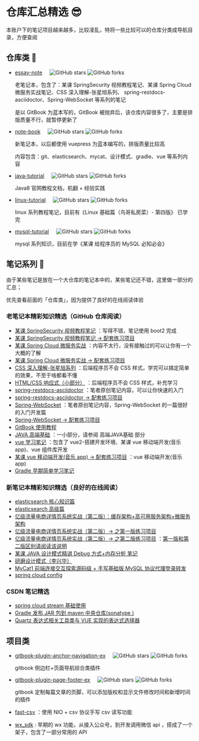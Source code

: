 # 仓库汇总精选 😎   
本账户下的笔记项目越来越多，比较凌乱，特将一些比较可以的仓库分类成导航目录，方便查阅

## 仓库类 🎉
- [essay-note](https://github.com/zq99299/essay-note) &nbsp; &nbsp; 
![GitHub stars](https://img.shields.io/github/stars/zq99299/essay-note)
![GitHub forks](https://img.shields.io/github/forks/zq99299/essay-note)
  
  老笔记本，包含了：某课 SpringSecurity 视频教程笔记、某课 Spring Cloud 微服务实战笔记、CSS 深入理解-张星旭系列、
  spring-restdocs-asciidoctor、Spring-WebSocket 等系列的笔记
  
  是以 GitBook 为蓝本写的，GitBook 被抛弃后，该仓库内容很多了，主要是排版质量不行，就暂停更新了
- [note-book](https://github.com/zq99299/note-book) &nbsp; &nbsp; 
![GitHub stars](https://img.shields.io/github/stars/zq99299/note-book)
![GitHub forks](https://img.shields.io/github/forks/zq99299/note-book)
   
  新笔记本，以后都使用 vuepress 为蓝本编写的，排版质量比较高
  
  内容包含：git、elasticsearch、mycat、设计模式、gradle、vue 等系列内容
- [java-tutorial](https://github.com/zq99299/java-tutorial) &nbsp; &nbsp; 
![GitHub stars](https://img.shields.io/github/stars/zq99299/java-tutorial)
![GitHub forks](https://img.shields.io/github/forks/zq99299/java-tutorial)

  Java8 官网教程文档，机翻 + 经验实践
- [linux-tutorial](https://github.com/zq99299/linux-tutorial) &nbsp; &nbsp; 
![GitHub stars](https://img.shields.io/github/stars/zq99299/linux-tutorial)
![GitHub forks](https://img.shields.io/github/forks/zq99299/linux-tutorial)

  linux 系列教程笔记，目前有《Linux 基础篇（鸟哥私房菜）- 第四版》 已学完
- [mysql-tutorial](https://github.com/zq99299/mysql-tutorial) &nbsp; &nbsp; 
![GitHub stars](https://img.shields.io/github/stars/zq99299/mysql-tutorial)
![GitHub forks](https://img.shields.io/github/forks/zq99299/mysql-tutorial)

  mysql 系列知识，目前在学《某课 给程序员的 MySQL 必知必会》

## 笔记系列 📖 
由于某些笔记是放在一个大仓库的笔记本中的，某些笔记还不错，这里做一部分的汇总；

优先查看前面的「仓库类」，因为提供了良好的在线阅读体验

### 老笔记本精彩知识精选（GitHub 仓库阅读）
- [某课 SpringSecurity 视频教程笔记](https://github.com/zq99299/essay-note/blob/master/chapter/imooc/spring_security/index.md)
：写得不错，笔记使用 boot2 完成
- [某课 SpringSecurity 视频教程笔记 -> 配套练习项目](https://github.com/zq99299/spring-security)
- [某课 Spring Cloud 微服务实战](https://github.com/zq99299/essay-note/blob/master/chapter/imooc/spring_cloud/index.md)
：内容不太行，没有接触过的可以让你有一个大概的了解
- [某课 Spring Cloud 微服务实战 -> 配套练习项目](https://github.com/zq99299/immoc-spring-cloud)
- [CSS 深入理解-张星旭系列](https://github.com/zq99299/essay-note/blob/master/chapter/htmlcss/README.md)
：后端程序员不会 CSS 样式，学完可以搞定简单的效果，不至于啥都看不懂
- [HTML/CSS 响应式（小部分）](https://github.com/zq99299/essay-note/blob/master/chapter/htmlcss_responsive/index.md)
：后端程序员不会 CSS 样式，补充学习
- [spring-restdocs-asciidoctor](https://github.com/zq99299/essay-note/blob/master/chapter/spring/spring_restdocs_asciidoctor/index.md)
：笔者原创笔记内容，可以让你快速的入门
- [spring-restdocs-asciidoctor -> 配套练习项目](https://github.com/zq99299/spring-restdocs-example)
- [Spring-WebSocket](https://github.com/zq99299/essay-note/blob/master/chapter/websocket/index.md)
：笔者原创笔记内容，Spring-WebSocket 的一篇很好的入门开发篇
- [Spring-WebSocket -> 配套练习项目](https://github.com/zq99299/java-websocket-demo)
- [GitBook 使用教程](https://github.com/zq99299/gitbook-guide/blob/master/SUMMARY.md)
- [JAVA 高端基础](https://github.com/zq99299/hp-note/blob/master/SUMMARY.md)
：一小部分，请参阅 高端JAVA基础 部分
- [vue 学习笔记](https://github.com/zq99299/vue-note/blob/master/SUMMARY.md)
：包含了 vue2-搭建开发环境、某课 vue 移动端开发(音乐 app)、vue 组件库开发
- [某课 vue 移动端开发(音乐 app) -> 配套练习项目](https://github.com/zq99299/vue-music)
：vue 移动端开发(音乐 app)
- [Gradle 早期简单学习笔记](https://github.com/zq99299/gradle-note)

### 新笔记本精彩知识精选（良好的在线阅读）
- [elasticsearch 核心知识篇](https://zq99299.github.io/note-book/elasticsearch-core/)
- [elasticsearch 高级篇](https://zq99299.github.io/note-book/elasticsearch-senior/)
- [亿级流量电商详情页系统实战（第二版）：缓存架构+高可用服务架构+微服务架构](https://zq99299.github.io/note-book/cache-pdp/)
- [亿级流量电商详情页系统实战（第二版）-> 之第一版练习项目](https://github.com/zq99299/cache-pdp)
- [亿级流量电商详情页系统实战（第二版）-> 之第二版练习项目](https://github.com/zq99299/cache-eshop)
：[第一版和第二版区别请阅读该说明](https://github.com/zq99299/cache-pdp#%E7%AC%AC%E4%B8%80%E7%89%88%E4%B8%8E%E7%AC%AC%E4%BA%8C%E7%89%88%E7%9A%84%E5%8C%BA%E5%88%AB)
- [某课 JAVA 设计模式精讲 Debug 方式+内存分析 笔记](https://zq99299.github.io/note-book/imocc/design_pattern/)
- [研磨设计模式（李兴华）](https://zq99299.github.io/note-book/design_pattern/)
- [MyCat1 前端连接交互探索源码级 + 手写基础版 MySQL 协议代理登录转发](https://zq99299.github.io/note-book/mycat/frontend_connection_interaction.html)
- [spring cloud config](https://zq99299.github.io/note-book/spring-cloud-tutorial/config/)

### CSDN 笔记精选
- [spring cloud stream 基础使用](https://blog.csdn.net/mr_zhuqiang/article/details/84820076)
- [Gradle 发布 JAR 包到 maven 中央仓库(sonatype )](https://blog.csdn.net/mr_zhuqiang/article/details/84564256)
- [Quartz 表达式相关工具类与 VUE 实现的表达式选择器](https://blog.csdn.net/mr_zhuqiang/article/details/92572042)
## 项目类

- [gitbook-plugin-anchor-navigation-ex](https://github.com/zq99299/gitbook-plugin-anchor-navigation-ex) 
&nbsp; &nbsp; 
![GitHub stars](https://img.shields.io/github/stars/zq99299/gitbook-plugin-anchor-navigation-ex)
![GitHub forks](https://img.shields.io/github/forks/zq99299/gitbook-plugin-anchor-navigation-ex)

    gitbook 侧边栏+页面导航综合类插件

- [gitbook-plugin-page-footer-ex](https://github.com/zq99299/gitbook-plugin-page-footer-ex)
&nbsp; &nbsp; 
![GitHub stars](https://img.shields.io/github/stars/zq99299/gitbook-plugin-page-footer-ex)
![GitHub forks](https://img.shields.io/github/forks/zq99299/gitbook-plugin-page-footer-ex)
    
    gitbook 定制每篇文章的页脚，可以添加版权和显示文件修改时间和新增时间 的插件

- [fast-csv](https://github.com/zq99299/fast-csv)
：使用 NIO + csv 协议手写 csv 读写功能
- [wx_sdk](https://gitee.com/zhuqiang/wx_sdk)
: 早期的 wx 功能，从接入公众号，到开发调用微信 api ，搭成了一个架子，包含了一部分常用的 API
